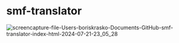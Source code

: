 # smf-translator

![screencapture-file-Users-boriskrasko-Documents-GitHub-smf-translator-index-html-2024-07-21-23_05_28](https://github.com/user-attachments/assets/286a10f2-a4ba-4e46-a98e-0356154b5134)

